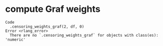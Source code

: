 # compute Graf weights

    Code
      .censoring_weights_graf(2, df, 0)
    Error <rlang_error>
      There are no `.censoring_weights_graf` for objects with class(es): 'numeric'

